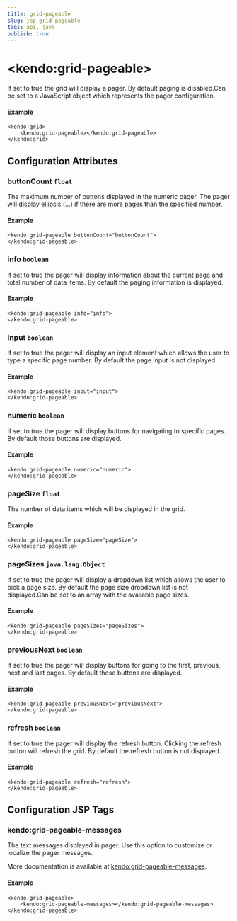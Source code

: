 ```yaml
---
title: grid-pageable
slug: jsp-grid-pageable
tags: api, java
publish: true
---
```


# \<kendo:grid-pageable\>

If set to true the grid will display a pager. By default paging is disabled.Can be set to a JavaScript object which represents the pager configuration.

#### Example
    <kendo:grid>
        <kendo:grid-pageable></kendo:grid-pageable>
    </kendo:grid>

## Configuration Attributes

### buttonCount `float`

The maximum number of buttons displayed in the numeric pager. The pager will display ellipsis (...) if there are more pages than the specified number.

#### Example
    <kendo:grid-pageable buttonCount="buttonCount">
    </kendo:grid-pageable>

### info `boolean`

If set to true the pager will display information about the current page and total number of data items. By default the paging information is displayed.

#### Example
    <kendo:grid-pageable info="info">
    </kendo:grid-pageable>

### input `boolean`

If set to true the pager will display an input element which allows the user to type a specific page number. By default the page input is not displayed.

#### Example
    <kendo:grid-pageable input="input">
    </kendo:grid-pageable>

### numeric `boolean`

If set to true the pager will display buttons for navigating to specific pages. By default those buttons are displayed.

#### Example
    <kendo:grid-pageable numeric="numeric">
    </kendo:grid-pageable>

### pageSize `float`

The number of data items which will be displayed in the grid.

#### Example
    <kendo:grid-pageable pageSize="pageSize">
    </kendo:grid-pageable>

### pageSizes `java.lang.Object`

If set to true the pager will display a dropdown list which allows the user to pick a page size. By default the page size dropdown list is not displayed.Can be set to an array with the available page sizes.

#### Example
    <kendo:grid-pageable pageSizes="pageSizes">
    </kendo:grid-pageable>

### previousNext `boolean`

If set to true the pager will display buttons for going to the first, previous, next and last pages. By default those buttons are displayed.

#### Example
    <kendo:grid-pageable previousNext="previousNext">
    </kendo:grid-pageable>

### refresh `boolean`

If set to true the pager will display the refresh button. Clicking the refresh button will refresh the grid. By default the refresh button is not displayed.

#### Example
    <kendo:grid-pageable refresh="refresh">
    </kendo:grid-pageable>


##  Configuration JSP Tags

### kendo:grid-pageable-messages

The text messages displayed in pager. Use this option to customize or localize the pager messages.

More documentation is available at [kendo:grid-pageable-messages](/kendo-ui/api/wrappers/jsp/grid/pageable-messages).

#### Example

    <kendo:grid-pageable>
        <kendo:grid-pageable-messages></kendo:grid-pageable-messages>
    </kendo:grid-pageable>

